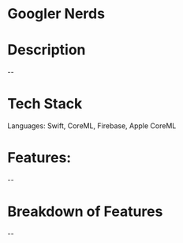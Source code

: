 #  Googler Nerds

# Description
--

# Tech Stack
Languages: Swift, CoreML, Firebase, Apple CoreML

# Features:
--

# Breakdown of Features
--
